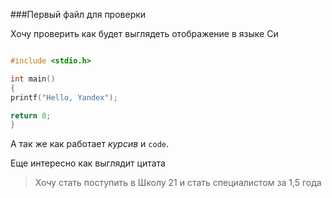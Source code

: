 ###Первый файл для проверки

Хочу проверить как будет выглядеть отображение в языке Си

```C

#include <stdio.h>

int main()
{
printf("Hello, Yandex");

return 0;
}
```

А так же как работает *курсив* и `code`.

Еще интересно как выглядит цитата

>Хочу стать поступить в Школу 21 и стать специалистом за 1,5 года
